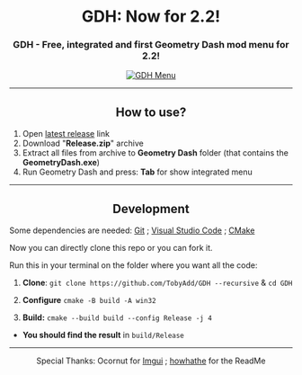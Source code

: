 <div align="center">

  # GDH: Now for 2.2!
  ### GDH - Free, integrated and first Geometry Dash mod menu for 2.2!
  
  <a href="https://github.com/TobyAdd/GDH/releases" target="_blank" rel="noreferrer"> <img src="https://github.com/TobyAdd/GDH/assets/66429886/14aba1a5-4c0d-42fd-87da-e4af25b08dde" alt="GDH Menu" title="GDH Menu"/> </a>
</div>

---

<h2 align="center">How to use?</h2>

1. Open [latest release](https://github.com/TobyAdd/GDH/releases/latest) link
2. Download "**Release.zip**" archive
3. Extract all files from archive to **Geometry Dash** folder (that contains the **GeometryDash.exe**)
5. Run Geometry Dash and press: **Tab** for show integrated menu

---

<h2 align="center">Development</h2>

<p> Some dependencies are needed: <a href="https://git-scm.com/">Git</a> ; <a href="https://code.visualstudio.com/">Visual Studio Code</a> ; <a href="https://cmake.org/">CMake</a> </p>

Now you can directly clone this repo or you can fork it.

Run this in your terminal on the folder where you want all the code:

1. **Clone**: `git clone https://github.com/TobyAdd/GDH --recursive` & `cd GDH`

3. **Configure** `cmake -B build -A win32`

5. **Build:** `cmake --build build --config Release -j 4`

- **You should find the result** in `build/Release`

---

<p align="center"> Special Thanks: Ocornut for <a href="https://github.com/ocornut/imgui">Imgui</a> ; <a href="https://github.com/howhathe">howhathe</a> for the ReadMe </p>
